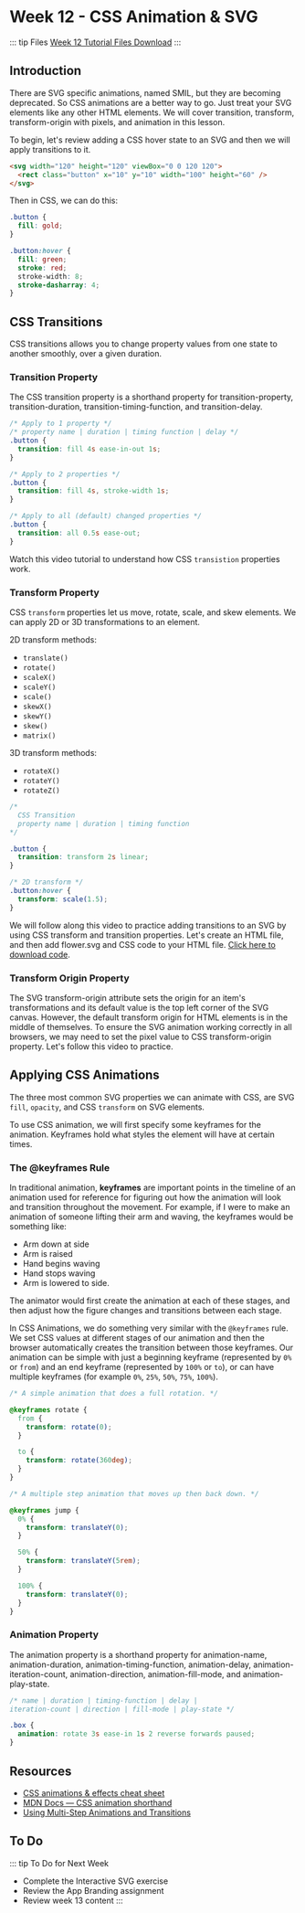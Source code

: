 # Week 12 - CSS Animation & SVG

::: tip Files
[Week 12 Tutorial Files Download](https://drive.google.com/uc?export=download&id=1i1J4KErKhQh0UGHYR3AjWTX88DxE9a1i)
:::

## Introduction

There are SVG specific animations, named SMIL, but they are becoming deprecated. So CSS animations are a better way to go. Just treat your SVG elements like any other HTML elements. We will cover transition, transform, transform-origin with pixels, and animation in this lesson.

To begin, let's review adding a CSS hover state to an SVG and then we will apply transitions to it.

```html
<svg width="120" height="120" viewBox="0 0 120 120">
  <rect class="button" x="10" y="10" width="100" height="60" />
</svg>
```

Then in CSS, we can do this:

```css
.button {
  fill: gold;
}

.button:hover {
  fill: green;
  stroke: red;
  stroke-width: 8;
  stroke-dasharray: 4;
}
```

## CSS Transitions

CSS transitions allows you to change property values from one state to another smoothly, over a given duration.

### Transition Property

The CSS transition property is a shorthand property for transition-property, transition-duration, transition-timing-function, and transition-delay.

```css
/* Apply to 1 property */
/* property name | duration | timing function | delay */
.button {
  transition: fill 4s ease-in-out 1s;
}

/* Apply to 2 properties */
.button {
  transition: fill 4s, stroke-width 1s;
}

/* Apply to all (default) changed properties */
.button {
  transition: all 0.5s ease-out;
}
```

Watch this video tutorial to understand how CSS `transistion` properties work.

<YouTube
  url="https://www.youtube.com/embed/Nloq6uzF8RQ"
  title="Animating with CSS Transitions - A look at the transition properties"
/>

### Transform Property

CSS `transform` properties let us move, rotate, scale, and skew elements. We can apply 2D or 3D transformations to an element.

2D transform methods:

- `translate()`
- `rotate()`
- `scaleX()`
- `scaleY()`
- `scale()`
- `skewX()`
- `skewY()`
- `skew()`
- `matrix()`

3D transform methods:

- `rotateX()`
- `rotateY()`
- `rotateZ()`

```css
/* 
  CSS Transition
  property name | duration | timing function
*/

.button {
  transition: transform 2s linear;
}

/* 2D transform */
.button:hover {
  transform: scale(1.5);
}
```

We will follow along this video to practice adding transitions to an SVG by using CSS transform and transition properties. Let's create an HTML file, and then add flower.svg and CSS code to your HTML file. [Click here to download code](https://github.com/acgd-learn-the-web/advanced-svg-code/archive/master.zip).

<YouTube
  url="https://www.youtube.com/embed/vwIVdI3WMIc"
  title="Advanced SVG: transitions"
/>

### Transform Origin Property

The SVG transform-origin attribute sets the origin for an item's transformations and its default value is the top left corner of the SVG canvas. However, the default transform origin for HTML elements is in the middle of themselves. To ensure the SVG animation working correctly in all browsers, we may need to set the pixel value to CSS transform-origin property. Let's follow this video to practice.

<YouTube
  url="https://www.youtube.com/embed/AcdOzdoB390"
  title="Advanced SVG: transform-origin with pixels"
/>

## Applying CSS Animations

The three most common SVG properties we can animate with CSS, are SVG `fill`, `opacity`, and CSS `transform` on SVG elements.

To use CSS animation, we will first specify some keyframes for the animation. Keyframes hold what styles the element will have at certain times.

### The @keyframes Rule

In traditional animation, **keyframes** are important points in the timeline of an animation used for reference for figuring out how the animation will look and transition throughout the movement. For example, if I were to make an animation of someone lifting their arm and waving, the keyframes would be something like:

- Arm down at side
- Arm is raised
- Hand begins waving
- Hand stops waving
- Arm is lowered to side.

The animator would first create the animation at each of these stages, and then adjust how the figure changes and transitions between each stage.

In CSS Animations, we do something very similar with the `@keyframes` rule. We set CSS values at different stages of our animation and then the browser automatically creates the transition between those keyframes. Our animation can be simple with just a beginning keyframe (represented by `0%` or `from`) and an end keyframe (represented by `100%` or `to`), or can have multiple keyframes (for example `0%`, `25%`, `50%`, `75%`, `100%`).

```css
/* A simple animation that does a full rotation. */

@keyframes rotate {
  from {
    transform: rotate(0);
  }

  to {
    transform: rotate(360deg);
  }
}

/* A multiple step animation that moves up then back down. */

@keyframes jump {
  0% {
    transform: translateY(0);
  }

  50% {
    transform: translateY(5rem);
  }

  100% {
    transform: translateY(0);
  }
}
```

### Animation Property

The animation property is a shorthand property for animation-name, animation-duration, animation-timing-function, animation-delay, animation-iteration-count, animation-direction, animation-fill-mode, and animation-play-state.

```css
/* name | duration | timing-function | delay | 
iteration-count | direction | fill-mode | play-state */

.box {
  animation: rotate 3s ease-in 1s 2 reverse forwards paused;
}
```

<YouTube
  url="https://www.youtube.com/embed/8s70jpw5B5c"
  title="Advanced SVG: animations"
/>

## Resources

- [CSS animations & effects cheat sheet](https://learn-the-web.algonquindesign.ca/topics/css-animations-effects-cheat-sheet/)
- [MDN Docs — CSS animation shorthand](https://developer.mozilla.org/en-US/docs/Web/CSS/animation)
- [Using Multi-Step Animations and Transitions](https://css-tricks.com/using-multi-step-animations-transitions/)

## To Do

::: tip To Do for Next Week

- Complete the Interactive SVG exercise
- Review the App Branding assignment
- Review week 13 content
  :::
